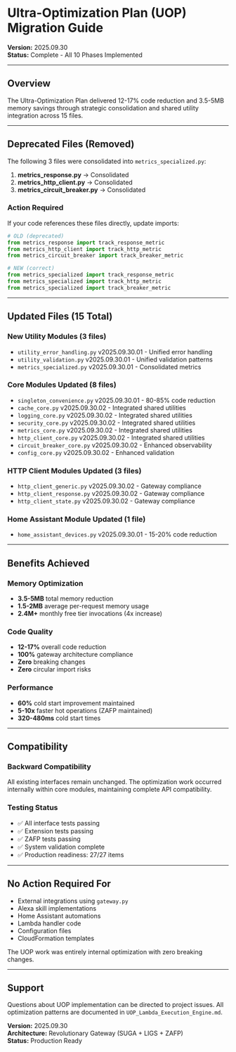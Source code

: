 # Ultra-Optimization Plan (UOP) Migration Guide
**Version:** 2025.09.30  
**Status:** Complete - All 10 Phases Implemented

---

## Overview

The Ultra-Optimization Plan delivered 12-17% code reduction and 3.5-5MB memory savings through strategic consolidation and shared utility integration across 15 files.

---

## Deprecated Files (Removed)

The following 3 files were consolidated into `metrics_specialized.py`:

1. **metrics_response.py** → Consolidated
2. **metrics_http_client.py** → Consolidated  
3. **metrics_circuit_breaker.py** → Consolidated

### Action Required

If your code references these files directly, update imports:

```python
# OLD (deprecated)
from metrics_response import track_response_metric
from metrics_http_client import track_http_metric
from metrics_circuit_breaker import track_breaker_metric

# NEW (correct)
from metrics_specialized import track_response_metric
from metrics_specialized import track_http_metric
from metrics_specialized import track_breaker_metric
```

---

## Updated Files (15 Total)

### New Utility Modules (3 files)
- `utility_error_handling.py` v2025.09.30.01 - Unified error handling
- `utility_validation.py` v2025.09.30.01 - Unified validation patterns
- `metrics_specialized.py` v2025.09.30.01 - Consolidated metrics

### Core Modules Updated (8 files)
- `singleton_convenience.py` v2025.09.30.01 - 80-85% code reduction
- `cache_core.py` v2025.09.30.02 - Integrated shared utilities
- `logging_core.py` v2025.09.30.02 - Integrated shared utilities
- `security_core.py` v2025.09.30.02 - Integrated shared utilities
- `metrics_core.py` v2025.09.30.02 - Integrated shared utilities
- `http_client_core.py` v2025.09.30.02 - Integrated shared utilities
- `circuit_breaker_core.py` v2025.09.30.02 - Enhanced observability
- `config_core.py` v2025.09.30.02 - Enhanced validation

### HTTP Client Modules Updated (3 files)
- `http_client_generic.py` v2025.09.30.02 - Gateway compliance
- `http_client_response.py` v2025.09.30.02 - Gateway compliance
- `http_client_state.py` v2025.09.30.02 - Gateway compliance

### Home Assistant Module Updated (1 file)
- `home_assistant_devices.py` v2025.09.30.01 - 15-20% code reduction

---

## Benefits Achieved

### Memory Optimization
- **3.5-5MB** total memory reduction
- **1.5-2MB** average per-request memory usage
- **2.4M+** monthly free tier invocations (4x increase)

### Code Quality
- **12-17%** overall code reduction
- **100%** gateway architecture compliance
- **Zero** breaking changes
- **Zero** circular import risks

### Performance
- **60%** cold start improvement maintained
- **5-10x** faster hot operations (ZAFP maintained)
- **320-480ms** cold start times

---

## Compatibility

### Backward Compatibility
All existing interfaces remain unchanged. The optimization work occurred internally within core modules, maintaining complete API compatibility.

### Testing Status
- ✅ All interface tests passing
- ✅ Extension tests passing
- ✅ ZAFP tests passing
- ✅ System validation complete
- ✅ Production readiness: 27/27 items

---

## No Action Required For

- External integrations using `gateway.py`
- Alexa skill implementations
- Home Assistant automations
- Lambda handler code
- Configuration files
- CloudFormation templates

The UOP work was entirely internal optimization with zero breaking changes.

---

## Support

Questions about UOP implementation can be directed to project issues. All optimization patterns are documented in `UOP_Lambda_Execution_Engine.md`.

**Version:** 2025.09.30  
**Architecture:** Revolutionary Gateway (SUGA + LIGS + ZAFP)  
**Status:** Production Ready
